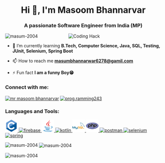<h1 align="center">Hi 👋, I'm Masoom Bhannarvar</h1>
<h3 align="center">A passionate Software Engineer from India (MP)</h3>

<img align="right" alt="Coding Hack" width="300" src="https://media1.giphy.com/media/RbDKaczqWovIugyJmW/giphy.gif"> 

<p align="left"> <img src="https://komarev.com/ghpvc/?username=masum-2004&label=Profile%20views&color=0e75b6&style=flat" alt="masum-2004" /> </p>

- 🌱 I’m currently learning **B.Tech, Computer Science, Java, SQL, Testing, JUnit, Selenium, Spring Boot**

- 📫 How to reach me **masumbhannarwar6278@gamil.com**

- ⚡ Fun fact **I am a funny Boy😁**

<h3 align="left">Connect with me:</h3>
<p align="left">
<a href="https://linkedin.com/in/mr masoom bhannarvar" target="blank"><img align="center" src="https://raw.githubusercontent.com/rahuldkjain/github-profile-readme-generator/master/src/images/icons/Social/linked-in-alt.svg" alt="mr masoom bhannarvar" height="30" width="40" /></a>
<a href="https://instagram.com/prog.ramming243" target="blank"><img align="center" src="https://raw.githubusercontent.com/rahuldkjain/github-profile-readme-generator/master/src/images/icons/Social/instagram.svg" alt="prog.ramming243" height="30" width="40" /></a>
</p>

<h3 align="left">Languages and Tools:</h3>
<p align="left"> <a href="https://www.cprogramming.com/" target="_blank" rel="noreferrer"> <img src="https://raw.githubusercontent.com/devicons/devicon/master/icons/c/c-original.svg" alt="c" width="40" height="40"/> </a> <a href="https://firebase.google.com/" target="_blank" rel="noreferrer"> <img src="https://www.vectorlogo.zone/logos/firebase/firebase-icon.svg" alt="firebase" width="40" height="40"/> </a> <a href="https://www.java.com" target="_blank" rel="noreferrer"> <img src="https://raw.githubusercontent.com/devicons/devicon/master/icons/java/java-original.svg" alt="java" width="40" height="40"/> </a> <a href="https://kotlinlang.org" target="_blank" rel="noreferrer"> <img src="https://www.vectorlogo.zone/logos/kotlinlang/kotlinlang-icon.svg" alt="kotlin" width="40" height="40"/> </a> <a href="https://www.mysql.com/" target="_blank" rel="noreferrer"> <img src="https://raw.githubusercontent.com/devicons/devicon/master/icons/mysql/mysql-original-wordmark.svg" alt="mysql" width="40" height="40"/> </a> <a href="https://www.php.net" target="_blank" rel="noreferrer"> <img src="https://raw.githubusercontent.com/devicons/devicon/master/icons/php/php-original.svg" alt="php" width="40" height="40"/> </a> <a href="https://postman.com" target="_blank" rel="noreferrer"> <img src="https://www.vectorlogo.zone/logos/getpostman/getpostman-icon.svg" alt="postman" width="40" height="40"/> </a> <a href="https://www.selenium.dev" target="_blank" rel="noreferrer"> <img src="https://raw.githubusercontent.com/detain/svg-logos/780f25886640cef088af994181646db2f6b1a3f8/svg/selenium-logo.svg" alt="selenium" width="40" height="40"/> </a> <a href="https://spring.io/" target="_blank" rel="noreferrer"> <img src="https://www.vectorlogo.zone/logos/springio/springio-icon.svg" alt="spring" width="40" height="40"/> </a> </p>

<p><img align="left" src="https://github-readme-stats.vercel.app/api/top-langs?username=masum-2004&show_icons=true&locale=en&layout=compact" alt="masum-2004" /></p>

<p>&nbsp;<img align="center" src="https://github-readme-stats.vercel.app/api?username=masum-2004&show_icons=true&locale=en" alt="masum-2004" /></p>

<p><img align="center" src="https://github-readme-streak-stats.herokuapp.com/?user=masum-2004&" alt="masum-2004" /></p>
